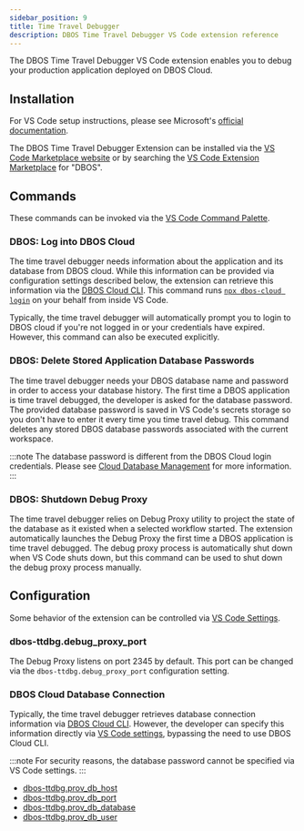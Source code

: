 ```yaml
---
sidebar_position: 9
title: Time Travel Debugger
description: DBOS Time Travel Debugger VS Code extension reference
---
```


The DBOS Time Travel Debugger VS Code extension enables you to debug your production application deployed on DBOS Cloud.

## Installation

For VS Code setup instructions, please see Microsoft's [official documentation](https://code.visualstudio.com/docs/setup/setup-overview).

The DBOS Time Travel Debugger Extension can be installed via the
[VS Code Marketplace website](https://marketplace.visualstudio.com/items?itemName=dbos-inc.dbos-ttdbg)
or by searching the 
[VS Code Extension Marketplace](https://code.visualstudio.com/docs/editor/extension-marketplace)
for "DBOS".

## Commands

These commands can be invoked via the [VS Code Command Palette](https://code.visualstudio.com/docs/getstarted/userinterface#_command-palette).

### DBOS: Log into DBOS Cloud

The time travel debugger needs information about the application and its database from DBOS cloud. 
While this information can be provided via configuration settings described below, the extension can retrieve this information via the
[DBOS Cloud CLI](../api-reference/cloud-cli). This command runs [`npx dbos-cloud login`](../api-reference/cloud-cli#npx-dbos-cloud-login)
on your behalf from inside VS Code.

Typically, the time travel debugger will automatically prompt you to login to DBOS cloud if you're not logged in or your credentials have expired.
However, this command can also be executed explicitly.

### DBOS: Delete Stored Application Database Passwords

The time travel debugger needs your DBOS database name and password in order to access your database history.
The first time a DBOS application is time travel debugged, the developer is asked for the database password.
The provided database password is saved in VS Code's secrets storage so you don't have to enter it every time you time travel debug.
This command deletes any stored DBOS database passwords associated with the current workspace.

:::note
The database password is different from the DBOS Cloud login credentials. 
Please see [Cloud Database Management](../cloud-tutorials/database-management) for more information.
:::

### DBOS: Shutdown Debug Proxy

The time travel debugger relies on Debug Proxy utility to project the state of the database as it existed when a selected workflow started.
The extension automatically launches the Debug Proxy the first time a DBOS application is time travel debugged. 
The debug proxy process is automatically shut down when VS Code shuts down, but this command can be used to shut down the debug proxy process manually.

## Configuration

Some behavior of the extension can be controlled via [VS Code Settings](https://code.visualstudio.com/docs/getstarted/settings).

### dbos-ttdbg.debug_proxy_port

The Debug Proxy listens on port 2345 by default. This port can be changed via the `dbos-ttdbg.debug_proxy_port` configuration setting.

### DBOS Cloud Database Connection

Typically, the time travel debugger retrieves database connection information via [DBOS Cloud CLI](./cloud-cli). 
However, the developer can specify this information directly via 
[VS Code settings](https://code.visualstudio.com/docs/getstarted/settings), bypassing the need to use DBOS Cloud CLI.

:::note
For security reasons, the database password cannot be specified via VS Code settings.
:::

* [dbos-ttdbg.prov_db_host](https://www.postgresql.org/docs/16/libpq-connect.html#LIBPQ-CONNECT-HOST)
* [dbos-ttdbg.prov_db_port](https://www.postgresql.org/docs/16/libpq-connect.html#LIBPQ-CONNECT-PORT)
* [dbos-ttdbg.prov_db_database](https://www.postgresql.org/docs/16/libpq-connect.html#LIBPQ-CONNECT-DBNAME)
* [dbos-ttdbg.prov_db_user](https://www.postgresql.org/docs/16/libpq-connect.html#LIBPQ-CONNECT-USER)